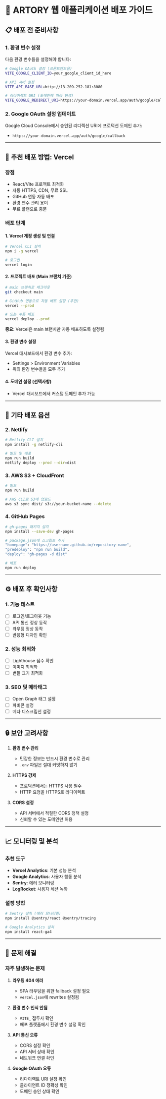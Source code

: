 # 🚀 ARTORY 웹 애플리케이션 배포 가이드

## 📋 배포 전 준비사항

### 1. 환경 변수 설정

다음 환경 변수들을 설정해야 합니다:

```bash
# Google OAuth 설정 (프론트엔드용)
VITE_GOOGLE_CLIENT_ID=your_google_client_id_here

# API 서버 설정
VITE_API_BASE_URL=http://13.209.252.181:8080

# 리다이렉트 URI (도메인에 따라 변경)
VITE_GOOGLE_REDIRECT_URI=https://your-domain.vercel.app/auth/google/callback
```

### 2. Google OAuth 설정 업데이트

Google Cloud Console에서 승인된 리디렉션 URI에 프로덕션 도메인 추가:

- `https://your-domain.vercel.app/auth/google/callback`

---

## 🌟 추천 배포 방법: Vercel

### 장점

- React/Vite 프로젝트 최적화
- 자동 HTTPS, CDN, 무료 SSL
- GitHub 연동 자동 배포
- 환경 변수 관리 용이
- 무료 플랜으로 충분

### 배포 단계

#### 1. Vercel 계정 생성 및 연결

```bash
# Vercel CLI 설치
npm i -g vercel

# 로그인
vercel login
```

#### 2. 프로젝트 배포 (Main 브랜치 기준)

```bash
# main 브랜치로 체크아웃
git checkout main

# GitHub 연동으로 자동 배포 설정 (추천)
vercel --prod

# 또는 수동 배포
vercel deploy --prod
```

**중요**: Vercel은 main 브랜치만 자동 배포하도록 설정됨

#### 3. 환경 변수 설정

Vercel 대시보드에서 환경 변수 추가:

- Settings > Environment Variables
- 위의 환경 변수들을 모두 추가

#### 4. 도메인 설정 (선택사항)

- Vercel 대시보드에서 커스텀 도메인 추가 가능

---

## 🔧 기타 배포 옵션

### 2. Netlify

```bash
# Netlify CLI 설치
npm install -g netlify-cli

# 빌드 및 배포
npm run build
netlify deploy --prod --dir=dist
```

### 3. AWS S3 + CloudFront

```bash
# 빌드
npm run build

# AWS CLI로 S3에 업로드
aws s3 sync dist/ s3://your-bucket-name --delete
```

### 4. GitHub Pages

```bash
# gh-pages 패키지 설치
npm install --save-dev gh-pages

# package.json에 스크립트 추가
"homepage": "https://username.github.io/repository-name",
"predeploy": "npm run build",
"deploy": "gh-pages -d dist"

# 배포
npm run deploy
```

---

## ⚙️ 배포 후 확인사항

### 1. 기능 테스트

- [ ] 로그인/로그아웃 기능
- [ ] API 통신 정상 동작
- [ ] 라우팅 정상 동작
- [ ] 반응형 디자인 확인

### 2. 성능 최적화

- [ ] Lighthouse 점수 확인
- [ ] 이미지 최적화
- [ ] 번들 크기 최적화

### 3. SEO 및 메타태그

- [ ] Open Graph 태그 설정
- [ ] 파비콘 설정
- [ ] 메타 디스크립션 설정

---

## 🔒 보안 고려사항

1. **환경 변수 관리**

   - 민감한 정보는 반드시 환경 변수로 관리
   - `.env` 파일은 절대 커밋하지 않기

2. **HTTPS 강제**

   - 프로덕션에서는 HTTPS 사용 필수
   - HTTP 요청을 HTTPS로 리다이렉트

3. **CORS 설정**
   - API 서버에서 적절한 CORS 정책 설정
   - 신뢰할 수 있는 도메인만 허용

---

## 📈 모니터링 및 분석

### 추천 도구

- **Vercel Analytics**: 기본 성능 분석
- **Google Analytics**: 사용자 행동 분석
- **Sentry**: 에러 모니터링
- **LogRocket**: 사용자 세션 녹화

### 설정 방법

```bash
# Sentry 설치 (에러 모니터링)
npm install @sentry/react @sentry/tracing

# Google Analytics 설치
npm install react-ga4
```

---

## 🚨 문제 해결

### 자주 발생하는 문제

1. **라우팅 404 에러**

   - SPA 라우팅을 위한 fallback 설정 필요
   - `vercel.json`에 rewrites 설정됨

2. **환경 변수 인식 안됨**

   - `VITE_` 접두사 확인
   - 배포 플랫폼에서 환경 변수 설정 확인

3. **API 통신 오류**

   - CORS 설정 확인
   - API 서버 상태 확인
   - 네트워크 연결 확인

4. **Google OAuth 오류**
   - 리다이렉트 URI 설정 확인
   - 클라이언트 ID 정확성 확인
   - 도메인 승인 상태 확인
